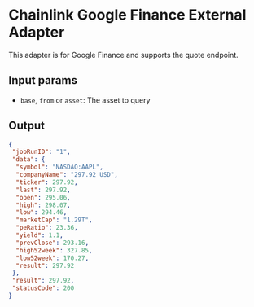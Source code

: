 # Chainlink Google Finance External Adapter

This adapter is for Google Finance and supports the quote endpoint.

## Input params

- `base`, `from` or `asset`: The asset to query

## Output

```json
{
 "jobRunID": "1",
 "data": {
  "symbol": "NASDAQ:AAPL",
  "companyName": "297.92 USD",
  "ticker": 297.92,
  "last": 297.92,
  "open": 295.06,
  "high": 298.07,
  "low": 294.46,
  "marketCap": "1.29T",
  "peRatio": 23.36,
  "yield": 1.1,
  "prevClose": 293.16,
  "high52week": 327.85,
  "low52week": 170.27,
  "result": 297.92
 },
 "result": 297.92,
 "statusCode": 200
}
```
